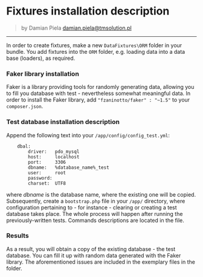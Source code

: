 # Fixtures installation description

>by Damian Piela <damian.piela@tmsolution.pl>

---

In order to create fixtures, make a new `DataFixtures\ORM` folder in your bundle.
You add fixtures into the `ORM` folder, e.g. loading data into a data base (loaders), as required.


### Faker library installation

Faker is a library providing tools for randomly generating data, allowing you to fill you database with test - nevertheless somewhat meaningful data.
In order to install the Faker library, add `"fzaninotto/faker" : "~1.5"` to your `composer.json`.


### Test database installation description

Append the following text into your `/app/config/config_test.yml`:

```doctrine:
    dbal:
        driver:   pdo_mysql
        host:     localhost
        port:     3306
        dbname:   %database_name%_test
        user:     root
        password: 
        charset:  UTF8 
```

where *dbname* is the database name, where the existing one will be copied.
Subsequently, create a `bootstrap.php` file in your `/app/` directory, where configuration pertaining to - for instance - clearing or creating a test database takes place.
The whole process will happen after running the previously-written tests. Commands descriptions are located in the file.

### Results

As a result, you will obtain a copy of the existing database - the test database. You can fill it up with random data generated with the Faker library.
The aforementioned issues are included in the exemplary files in the folder. 
